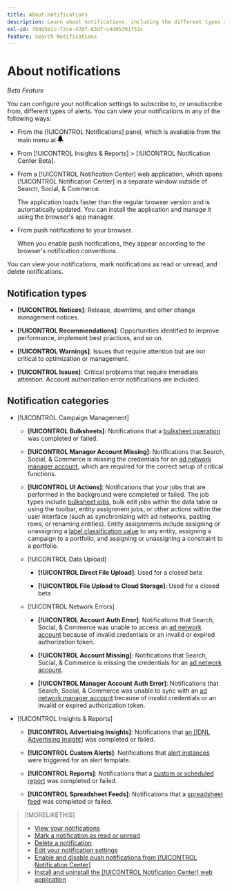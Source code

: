 ```yaml
---
title: About notifications
description: Learn about notifications, including the different types and categories.
exl-id: 79495e1c-72ce-476f-83df-c4d95391f51c
feature: Search Notifications
---
```

# About notifications

*Beta Feature*

You can configure your notification settings to subscribe to, or unsubscribe from, different types of alerts. You can view your notifications in any of the following ways:

* From the [!UICONTROL Notifications] panel, which is available from the main menu at ![Notifications](/help/search-social-commerce/assets/notifications-panel.png "Notifications").

* From [!UICONTROL Insights & Reports] > [!UICONTROL Notification Center Beta].

* From a [!UICONTROL Notification Center] web application, which opens [!UICONTROL Notification Center] in a separate window outside of Search, Social, & Commerce.
  
  The application loads faster than the regular browser version and is automatically updated. You can install the application and manage it using the browser's app manager.

* From push notifications to your browser.
  
  When you enable push notifications, they appear according to the browser's notification conventions.

You can view your notifications, mark notifications as read or unread, and delete notifications.

## Notification types

* **[!UICONTROL Notices]**: Release, downtime, and other change management notices.

* **[!UICONTROL Recommendations]**: Opportunities identified to improve performance, implement best practices, and so on.

* **[!UICONTROL Warnings]**: Issues that require attention but are not critical to optimization or management.

* **[!UICONTROL Issues]**: Critical problems that require immediate attention. Account authorization error notifications are included.

## Notification categories

* [!UICONTROL Campaign Management]
  
  * **[!UICONTROL Bulksheets]**: Notifications that a [bulksheet operation](/help/search-social-commerce/campaign-management/bulksheets/bulksheet-about.md) was completed or failed.

  * **[!UICONTROL Manager Account Missing]**: Notifications that Search, Social, & Commerce is missing the credentials for an [ad network manager account](/help/search-social-commerce/admin/manager-accounts.md), which are required for the correct setup of critical functions.

  * **[!UICONTROL UI Actions]**: Notifications that your jobs that are performed in the background were completed or failed. The job types include [bulksheet jobs](/help/search-social-commerce/campaign-management/bulksheets/bulksheet-about.md), bulk edit jobs within the data table or using the toolbar, entity assignment jobs, or other actions within the user interface (such as synchronizing with ad networks, pasting rows, or renaming entities). Entity assignments include assigning or unassigning a [label classification value](/help/search-social-commerce/campaign-management/label-classifications/classification-about.md) to any entity, assigning a campaign to a portfolio, and assigning or unassigning a constraint to a portfolio.<!--Link "constraint" to constraint-about.md if that file is ever public -->

  * [!UICONTROL Data Upload]
  
    * **[!UICONTROL Direct File Upload]**: Used for a closed beta
    
    * **[!UICONTROL File Upload to Cloud Storage]**: Used for a closed beta

  * [!UICONTROL Network Errors]
    
    * **[!UICONTROL Account Auth Error]**: Notifications that Search, Social, & Commerce was unable to access an [ad network account](/help/search-social-commerce/campaign-management/accounts/ad-network-account-about.md) because of invalid credentials or an invalid or expired authorization token.

    * **[!UICONTROL Account Missing]**: Notifications that Search, Social, & Commerce is missing the credentials for an [ad network account](/help/search-social-commerce/campaign-management/accounts/ad-network-account-about.md).

    * **[!UICONTROL Manager Account Auth Error]**: Notifications that Search, Social, & Commerce was unable to sync with an [ad network manager account](/help/search-social-commerce/admin/manager-accounts.md) because of invalid credentials or an invalid or expired authorization token.

  <!--
  * [!UICONTROL Setup Errors]
  
    * **[!UICONTROL Adobe Analytics Tracking Setup Error]**: : Notifications that the [!UICONTROL Landing Page Suffix] value is incorrect, missing, or contains an incorrect [AMO ID template](/help/integrations/analytics/ids.md#amo-id-formats); or it's overridden at a lower level by an incorrect value.
    
    * **[!UICONTROL Manager Account Missing]**: Notifications that Search, Social, & Commerce is missing the credentials for an [ad network manager account](/help/search-social-commerce/admin/manager-accounts.md), which are required for the correct setup of critical functions.
  -->

* [!UICONTROL Insights & Reports]

  * **[!UICONTROL Advertising Insights]**: Notifications that [an [!DNL Advertising Insight]](/help/search-social-commerce/advertising-insights/insight-about.md) was completed or failed.

  * **[!UICONTROL Custom Alerts]**: Notifications that [alert instances](/help/search-social-commerce/alerts/alert-about.md) were triggered for an alert template.
  
  * **[!UICONTROL Reports]**: Notifications that a [custom or scheduled report](/help/search-social-commerce/reports/report-about.md) was completed or failed.

  * **[!UICONTROL Spreadsheet Feeds]**: Notifications that a [spreadsheet feed](/help/search-social-commerce/reports/automation/spreadsheet-feeds/spreadsheet-feed-about.md) was completed or failed.

<!--
* [!UICONTROL Optimization]

  * **[!UICONTROL Accuracy]**: 

-->

<!--
* [!UICONTROL Portfolio Management]

  * **[!UICONTROL Simulation Report]**: 

-->

<!--
* [!UICONTROL System]

  * **[!UICONTROL Change Management]**: 

-->

>[!MORELIKETHIS]
>
>* [View your notifications](notification-view.md)
>* [Mark a notification as read or unread](notification-mark-read-unread.md)
>* [Delete a notification](notification-delete.md)
>* [Edit your notification settings](notification-edit.md)
>* [Enable and disable push notifications from [!UICONTROL Notification Center]](notifications-push-enable-disable.md)
>* [Install and uninstall the [!UICONTROL Notification Center] web application](notification-app-install-uninstall.md)
